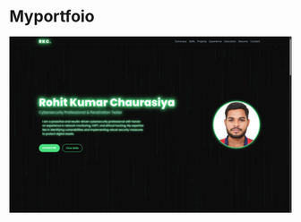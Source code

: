# Myportfoio
![image alt](https://github.com/code777896/Myportfoio/blob/54f7a2bf48c007322a69c2b844ba10fba58bb238/a.png)
